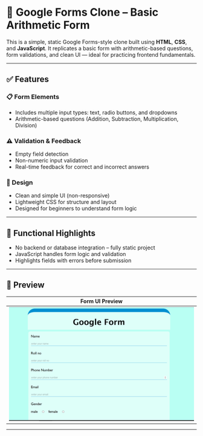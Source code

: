 # 🧮 Google Forms Clone – Basic Arithmetic Form

This is a simple, static Google Forms-style clone built using **HTML**, **CSS**, and **JavaScript**. It replicates a basic form with arithmetic-based questions, form validations, and clean UI — ideal for practicing frontend fundamentals.

---

## ✅ Features

### 📋 Form Elements
- Includes multiple input types: text, radio buttons, and dropdowns
- Arithmetic-based questions (Addition, Subtraction, Multiplication, Division)

### ⚠️ Validation & Feedback
- Empty field detection
- Non-numeric input validation
- Real-time feedback for correct and incorrect answers

### 🎨 Design
- Clean and simple UI (non-responsive)
- Lightweight CSS for structure and layout
- Designed for beginners to understand form logic

---

## 🧪 Functional Highlights

- No backend or database integration – fully static project
- JavaScript handles form logic and validation
- Highlights fields with errors before submission

---

## 📸 Preview

| Form UI Preview |
|------------------|
| ![Preview](./image.png) |

---


